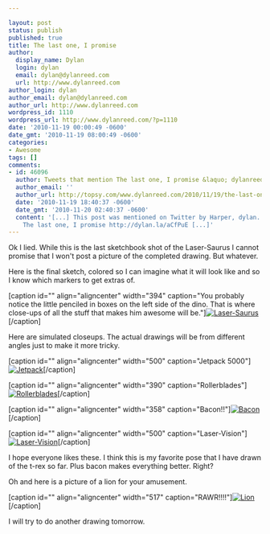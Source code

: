 ```yaml
---

layout: post
status: publish
published: true
title: The last one, I promise
author:
  display_name: Dylan
  login: dylan
  email: dylan@dylanreed.com
  url: http://www.dylanreed.com
author_login: dylan
author_email: dylan@dylanreed.com
author_url: http://www.dylanreed.com
wordpress_id: 1110
wordpress_url: http://www.dylanreed.com/?p=1110
date: '2010-11-19 00:00:49 -0600'
date_gmt: '2010-11-19 08:00:49 -0600'
categories:
- Awesome
tags: []
comments:
- id: 46096
  author: Tweets that mention The last one, I promise &laquo; dylanreed.com -- Topsy.com
  author_email: ''
  author_url: http://topsy.com/www.dylanreed.com/2010/11/19/the-last-one-i-promise/?utm_source=pingback&amp;utm_campaign=L2
  date: '2010-11-19 18:40:37 -0600'
  date_gmt: '2010-11-20 02:40:37 -0600'
  content: '[...] This post was mentioned on Twitter by Harper, dylan. dylan said:
    The last one, I promise http://dylan.la/aCfPuE [...]'
---
```


Ok I lied. While this is the last sketchbook shot of the Laser-Saurus I cannot promise that I won't post a picture of the completed drawing. But whatever.

Here is the final sketch, colored so I can imagine what it will look like and so I know which markers to get extras of.

[caption id="" align="aligncenter" width="394" caption="You probably notice the little penciled in boxes on the left side of the dino. That is where close-ups of all the stuff that makes him awesome will be."][![][1]][2][/caption]

   [1]: http://farm2.static.flickr.com/1306/5188060095_6b9d120876_z.jpg (Laser-Saurus)
   [2]: http://farm2.static.flickr.com/1306/5188060095_6b9d120876_z.jpg

Here are simulated closeups. The actual drawings will be from different angles just to make it more tricky.

[caption id="" align="aligncenter" width="500" caption="Jetpack 5000"][![][3]][4][/caption]

   [3]: http://farm2.static.flickr.com/1279/5188060303_0437882f4c.jpg (Jetpack)
   [4]: http://farm2.static.flickr.com/1279/5188060303_0437882f4c_t.jpg

[caption id="" align="aligncenter" width="390" caption="Rollerblades"][![][5]][6][/caption]

   [5]: http://farm2.static.flickr.com/1038/5188662036_a03fa100b4.jpg (Rollerblades)
   [6]: http://farm2.static.flickr.com/1038/5188662036_a03fa100b4_t.jpg

[caption id="" align="aligncenter" width="358" caption="Bacon!!"][![][7]][8][/caption]

   [7]: http://farm5.static.flickr.com/4108/5188661996_74662b5bf1.jpg (Bacon)
   [8]: http://farm5.static.flickr.com/4108/5188661996_74662b5bf1_t.jpg

[caption id="" align="aligncenter" width="500" caption="Laser-Vision"][![][9]][10][/caption]

   [9]: http://farm2.static.flickr.com/1279/5188661942_227942bdcd.jpg (Laser-Vision)
   [10]: http://farm2.static.flickr.com/1279/5188661942_227942bdcd_t.jpg

I hope everyone likes these. I think this is my favorite pose that I have drawn of the t-rex so far. Plus bacon makes everything better. Right?

Oh and here is a picture of a lion for your amusement.

[caption id="" align="aligncenter" width="517" caption="RAWR!!!!"][![][11]][12][/caption]

   [11]: http://farm5.static.flickr.com/4085/5188059651_c4c848a45c_z.jpg (Lion)
   [12]: http://farm5.static.flickr.com/4085/5188059651_74e3c01601_o.jpg

I will try to do another drawing tomorrow.
